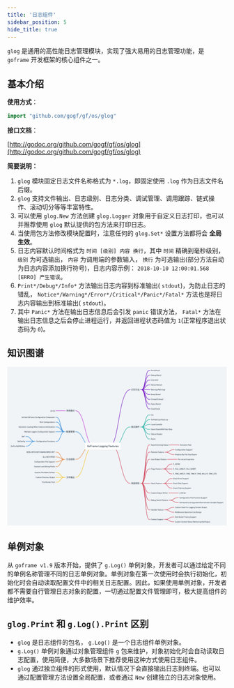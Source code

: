 ```yaml
---
title: '日志组件'
sidebar_position: 5
hide_title: true
---
```


`glog` 是通用的高性能日志管理模块，实现了强大易用的日志管理功能，是 `goframe` 开发框架的核心组件之一。

## 基本介绍

**使用方式**：

```go
import "github.com/gogf/gf/os/glog"

```

**接口文档**：

[http://godoc.org/github.com/gogf/gf/os/glog](http://godoc.org/github.com/gogf/gf/os/glog)

**简要说明：**

1. `glog` 模块固定日志文件名称格式为 `*.log`，即固定使用 `.log` 作为日志文件名后缀。
2. `glog` 支持文件输出、日志级别、日志分类、调试管理、调用跟踪、链式操作、滚动切分等等丰富特性。
3. 可以使用 `glog.New` 方法创建 `glog.Logger` 对象用于自定义日志打印，也可以并推荐使用 `glog` 默认提供的包方法来打印日志。
4. 当使用包方法修改模块配置时，注意任何的 `glog.Set*` 设置方法都将会 **全局生效**。
5. 日志内容默认时间格式为 `时间 [级别] 内容 换行`，其中 `时间` 精确到毫秒级别， `级别` 为可选输出， `内容` 为调用端的参数输入， `换行` 为可选输出(部分方法自动为日志内容添加换行符号)，日志内容示例： `2018-10-10 12:00:01.568 [ERRO] 产生错误`。
6. `Print*/Debug*/Info*` 方法输出日志内容到标准输出( `stdout`)，为防止日志的错乱， `Notice*/Warning*/Error*/Critical*/Panic*/Fatal*` 方法也是将日志内容输出到标准输出( `stdout`)。
7. 其中 `Panic*` 方法在输出日志信息后会引发 `panic` 错误方法， `Fatal*` 方法在输出日志信息之后会停止进程运行，并返回进程状态码值为 `1`(正常程序退出状态码为 `0`)。

## 知识图谱

![](/markdown/c0707c26306fa68b70015a5d90acfea2.png)

## 单例对象

从 `goframe v1.9` 版本开始，提供了 `g.Log()` 单例对象，开发者可以通过给定不同的单例名称管理不同的日志单例对象。单例对象在第一次使用时会执行初始化，初始化时会自动读取配置文件中的相关日志配置。因此，如果使用单例对象，开发者都不需要自行管理日志对象的配置，一切通过配置文件管理即可，极大提高组件的维护效率。

## `glog.Print` 和 `g.Log().Print` 区别

- `glog` 是日志组件的包名， `g.Log()` 是一个日志组件单例对象。
- `g.Log()` 单例对象通过对象管理组件 `g` 包来维护，对象初始化时会自动读取日志配置，使用简便，大多数场景下推荐使用这种方式使用日志组件。
- `glog` 通过独立组件的形式使用，默认情况下会直接输出日志到终端。也可以通过配置管理方法设置全局配置，或者通过 `New` 创建独立的日志对象使用。